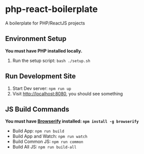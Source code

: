 # php-react-boilerplate
A boilerplate for PHP/ReactJS projects

## Environment Setup

**You must have PHP installed locally.**

1. Run the setup script: `bash ./setup.sh`

## Run Development Site

1. Start Dev server: `npm run up`
2. Visit [http://localhost:8080](http://localhost:8080), you should see something


## JS Build Commands

**You must have [Browserify](http://browserify.org/) installed: `npm install -g browserify`**

* Build App: `npm run build`
* Build App and Watch: `npm run watch`
* Build Common JS: `npm run common`
* Build All JS: `npm run build-all`
